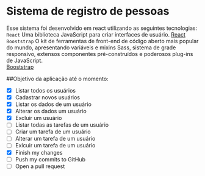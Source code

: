 # Sistema de registro de pessoas
Esse sistema foi desenvolvido em react utilizando as seguintes tecnologias:<br/>
`React`
  Uma biblioteca JavaScript para criar interfaces de usuário.
 [React](https://pt-br.reactjs.org/)
 <br/>
`Booststrap`
  O kit de ferramentas de front-end de código aberto mais popular do mundo, apresentando variáveis e mixins Sass, sistema de grade responsivo, extensos componentes pré-construídos e poderosos plug-ins de JavaScript.
  <br/>
  [Booststrap](https://getbootstrap.com/)
  
##Objetivo da aplicação até o momento:
- [x] Listar todos os usuários
- [x] Cadastrar novos usuários
- [x] Listar os dados de um usuário
- [x] Alterar os dados um usuário
- [x] Excluir um usuário
- [ ] Listar todas as tarefas de um usuário
- [ ] Criar um tarefa de um usuário
- [ ] Alterar um tarefa de um usuário
- [ ] Exlcuir um tarefa de um usuário
- [x] Finish my changes
- [ ] Push my commits to GitHub
- [ ] Open a pull request
